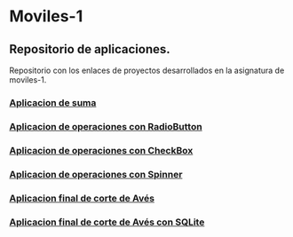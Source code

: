 # Moviles-1
## Repositorio de aplicaciones.
Repositorio con los enlaces de proyectos desarrollados en la asignatura de moviles-1.

### [Aplicacion de suma](https://github.com/IAN63k/app-suma-andorid-studio)
### [Aplicacion de operaciones con RadioButton](https://github.com/IAN63k/app-operaciones-radioButton-andorid-studio)
### [Aplicacion de operaciones con CheckBox](https://github.com/IAN63k/app-operaciones-checkbox-andorid-studio)
### [Aplicacion de operaciones con Spinner](https://github.com/IAN63k/app-operaciones-spinner-android-studio)
### [Aplicacion final de corte de Avés](https://github.com/IAN63k/wikibird)
### [Aplicacion final de corte de Avés con SQLite](https://github.com/IAN63k/wikibird-v2)
